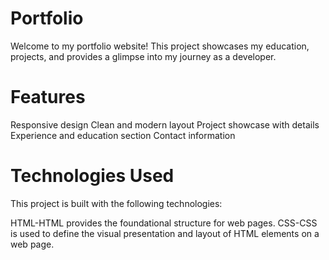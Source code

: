 # Portfolio
Welcome to my portfolio website! This project showcases my education, projects, and provides a glimpse into my journey as a developer.

# Features
Responsive design
Clean and modern layout
Project showcase with details
Experience and education section
Contact information

# Technologies Used
This project is built with the following technologies:

HTML-HTML provides the foundational structure for web pages.
CSS-CSS is used to define the visual presentation and layout of HTML elements on a web page.
